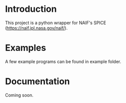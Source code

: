 # Introduction

This project is a python wrapper for NAIF's SPICE (https://naif.jpl.nasa.gov/naif/).

# Examples

A few example programs can be found in example folder.

# Documentation

Coming soon.
